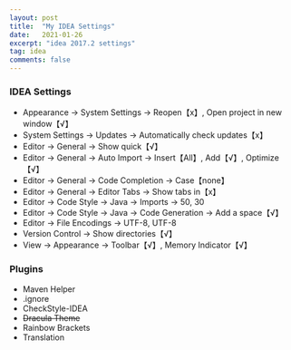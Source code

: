 ```yaml
---
layout: post
title:  "My IDEA Settings"
date:   2021-01-26
excerpt: "idea 2017.2 settings"
tag: idea
comments: false
---
```


### IDEA Settings

*   Appearance -> System Settings -> Reopen【x】, Open project in new window【√】
*   System Settings -> Updates -> Automatically check updates【x】
*   Editor -> General -> Show quick【√】
*   Editor -> General -> Auto Import -> Insert【All】, Add【√】, Optimize【√】
*   Editor -> General -> Code Completion -> Case【none】
*   Editor -> General -> Editor Tabs -> Show tabs in【x】
*   Editor -> Code Style -> Java -> Imports -> 50, 30
*   Editor -> Code Style -> Java -> Code Generation -> Add a space【√】
*   Editor -> File Encodings -> UTF-8, UTF-8
*   Version Control -> Show directories【√】
*   View -> Appearance -> Toolbar【√】, Memory Indicator【√】

### Plugins
*   Maven Helper
*   .ignore
*   CheckStyle-IDEA
*   ~~Dracula Theme~~
*   Rainbow Brackets
*   Translation